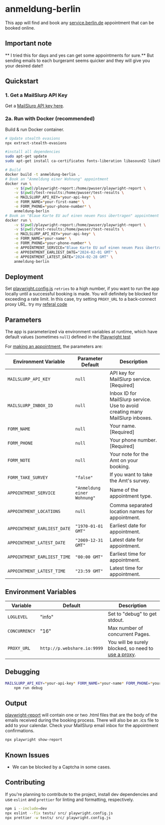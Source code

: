 # anmeldung-berlin

This app will find and book any [service.berlin.de](https://service.berlin.de) appointment that can be booked online.

## Important note

** I tried this for days and yes can get some appointments for sure.**
But sending emails to each burgeramt seems quicker and they will give you your desired date!!

## Quickstart

### 1. Get a MailSlurp API Key

Get a [MailSlurp API key here](https://app.mailslurp.com/sign-up/).

### 2a. Run with Docker (recommended)

Build & run Docker container.

```bash
# Update stealth evasions
npx extract-stealth-evasions

#install all dependencies
sudo apt-get update
sudo apt-get install ca-certificates fonts-liberation libasound2 libatk-bridge2.0-0 libatk1.0-0 libc6 libcairo2 libcups2 libdbus-1-3 libexpat1 libfontconfig1 libgbm1 libgcc1 libglib2.0-0 libgtk-3-0 libnspr4 libnss3 libpango-1.0-0 libpangocairo-1.0-0 libstdc++6 libx11-6 libx11-xcb1 libxcb1 libxcomposite1 libxcursor1 libxdamage1 libxext6 libxfixes3 libxi6 libxrandr2 libxrender1 libxss1 libxtst6 lsb-release wget xdg-utils

# Build
docker build -t anmeldung-berlin .
# Book an "Anmeldung einer Wohnung" appointment
docker run \
    -v $(pwd)/playwright-report:/home/pwuser/playwright-report \
    -v $(pwd)/test-results:/home/pwuser/test-results \
    -e MAILSLURP_API_KEY=*your-api-key* \
    -e FORM_NAME=*your-first-name* \
    -e FORM_PHONE=*your-phone-number* \
    anmeldung-berlin
# Book an "Blaue Karte EU auf einen neuen Pass übertragen" appointment on/after 01 Feb 2024 & before/on 28 Feb 2024 at any time.
docker run \
    -v $(pwd)/playwright-report:/home/pwuser/playwright-report \
    -v $(pwd)/test-results:/home/pwuser/test-results \
    -e MAILSLURP_API_KEY=*your-api-key* \
    -e FORM_NAME=*your-name* \
    -e FORM_PHONE=*your-phone-number* \
    -e APPOINTMENT_SERVICE="Blaue Karte EU auf einen neuen Pass übertragen" \
    -e APPOINTMENT_EARLIEST_DATE="2024-02-01 GMT" \
    -e APPOINTMENT_LATEST_DATE="2024-02-28 GMT" \
    anmeldung-berlin
```


## Deployment

Set [playwright.config.js](/playwright.config.js) `retries` to a high number, if you want to run the app locally until a successful booking is made. You will definitely be blocked for exceeding a rate limit. In this case, try setting `PROXY_URL` to a back-connect proxy URL. try my [referal code](https://www.webshare.io/?referral_code=5ejqko5w971n)

## Parameters

The app is parameterized via environment variables at runtime, which have default values (sometimes `null`) defined in the [Playwright test](./tests/appointment.test.js)

For [making an appointment](/tests/appointment.test.js), the parameters are:

Environment Variable | Parameter Default | Description
---------|----------|---------
 `MAILSLURP_API_KEY` | `null` | API key for MailSlurp service. [Required]
 `MAILSLURP_INBOX_ID` | `null` | Inbox ID for MailSlurp service. Use to avoid creating many MailSlurp inboxes.
 `FORM_NAME` | `null` | Your name. [Required]
 `FORM_PHONE` | `null` | Your phone number. [Required]
 `FORM_NOTE` | `null` | Your note for the Amt on your booking.
 `FORM_TAKE_SURVEY` | `"false"` | If you want to take the Amt's survey.
 `APPOINTMENT_SERVICE` | `"Anmeldung einer Wohnung"` | Name of the appointment type.
 `APPOINTMENT_LOCATIONS` | `null` | Comma separated location names for appointment.
 `APPOINTMENT_EARLIEST_DATE` | `"1970-01-01 GMT"` | Earliest date for appointment.
 `APPOINTMENT_LATEST_DATE` | `"2069-12-31 GMT"` | Latest date for appointment.
 `APPOINTMENT_EARLIEST_TIME` | `"00:00 GMT"` | Earliest time for appointment.
 `APPOINTMENT_LATEST_TIME` | `"23:59 GMT"` | Latest time for appointment.

## Environment Variables

Variable | Default | Description
---------|----------|---------
`LOGLEVEL` | "info" | Set to "debug" to get stdout.
`CONCURRENCY` | "16" | Max number of concurrent Pages.
`PROXY_URL` | `http://p.webshare.io:9999` | You will be surely blocked, so need to [use a proxy](https://www.webshare.io/?referral_code=5ejqko5w971n).

## Debugging

```bash
MAILSLURP_API_KEY=*your-api-key* FORM_NAME=*your-name* FORM_PHONE=*your-phone-number* \
    npm run debug
```

## Output

[playwright-report](./playwright-report) will contain one or two .html files that are the body of the emails received during the booking process. There will also be an .ics file to add to your calendar. Check your MailSlurp email inbox for the appointment confirmations.

```bash
npx playwright show-report
```

## Known Issues

- We can be blocked by a Captcha in some cases.

## Contributing

If you're planning to contribute to the project, install dev dependencies and use `eslint` and `prettier` for linting and formatting, respectively.

```bash
npm i --include=dev
npx eslint --fix tests/ src/ playwright.config.js
npx prettier -w tests/ src/ playwright.config.js
```
